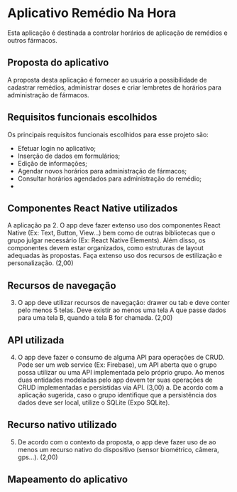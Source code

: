 # Aplicativo Remédio Na Hora
Esta aplicação é destinada a controlar horários de aplicação de remédios e outros fármacos.

## Proposta do aplicativo
A proposta desta aplicação é fornecer ao usuário a possibilidade de cadastrar remédios, administrar doses e criar lembretes de horários para administração de fármacos. 

## Requisitos funcionais escolhidos
Os principais requisitos funcionais escolhidos para esse projeto são:
- Efetuar login no aplicativo;
- Inserção de dados em formulários;
- Edição de informações;
- Agendar novos horários para administração de fármacos;
- Consultar horários agendados para administração do remédio;
- 

## Componentes React Native utilizados
A aplicação pa
2. O app deve fazer extenso uso dos componentes React Native (Ex: Text, Button,
View…) bem como de outras bibliotecas que o grupo julgar necessário (Ex: React
Native Elements). Além disso, os componentes devem estar organizados, como
estruturas de layout adequadas às propostas. Faça extenso uso dos recursos de
estilização e personalização. (2,00)

## Recursos de navegação
3. O app deve utilizar recursos de navegação: drawer ou tab e deve conter pelo menos 5
telas. Deve existir ao menos uma tela A que passe dados para uma tela B, quando a
tela B for chamada. (2,00)

## API utilizada
4. O app deve fazer o consumo de alguma API para operações de CRUD. Pode ser um
web service (Ex: Firebase), um API aberta que o grupo possa utilizar ou uma API
implementada pelo próprio grupo. Ao menos duas entidades modeladas pelo app
devem ter suas operações de CRUD implementadas e persistidas via API. (3,00)
a. De acordo com a aplicação sugerida, caso o grupo identifique que a
persistência dos dados deve ser local, utilize o SQLite (Expo SQLite).

## Recurso nativo utilizado
5. De acordo com o contexto da proposta, o app deve fazer uso de ao menos um recurso
nativo do dispositivo (sensor biométrico, câmera, gps…). (2,00)

## Mapeamento do aplicativo
